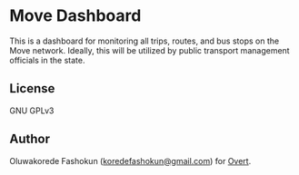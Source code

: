 # Move Dashboard

This is a dashboard for monitoring all trips, routes, and bus stops on the Move network. Ideally, this will be utilized by public transport management officials in the state.

## License

GNU GPLv3

## Author

Oluwakorede Fashokun (<koredefashokun@gmail.com>) for [Overt](https://overt.dev).
